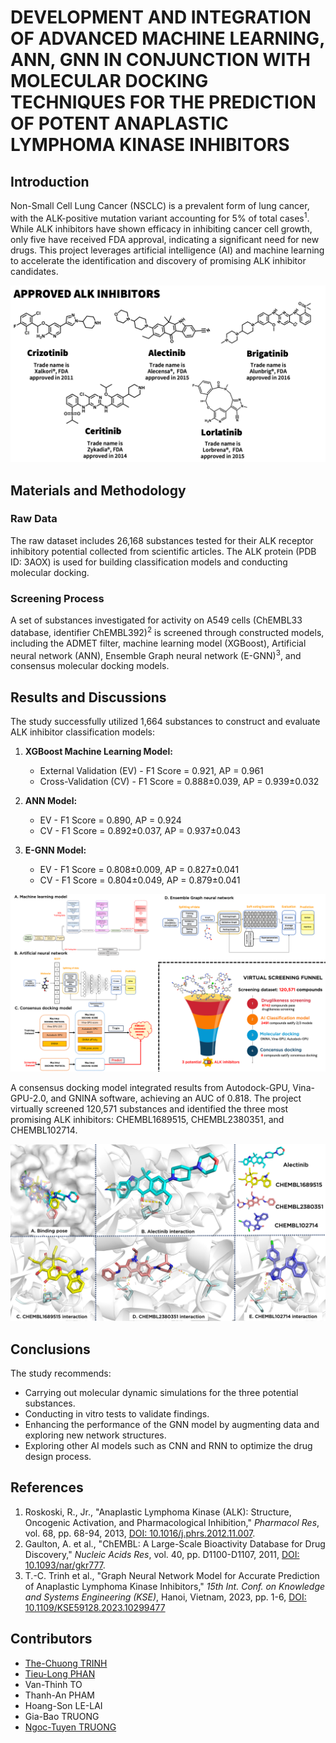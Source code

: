 # DEVELOPMENT AND INTEGRATION OF ADVANCED MACHINE LEARNING, ANN, GNN IN CONJUNCTION WITH MOLECULAR DOCKING TECHNIQUES FOR THE PREDICTION OF POTENT ANAPLASTIC LYMPHOMA KINASE INHIBITORS

## Introduction

Non-Small Cell Lung Cancer (NSCLC) is a prevalent form of lung cancer, with the ALK-positive mutation variant accounting for 5% of total cases<sup>1</sup>. While ALK inhibitors have shown efficacy in inhibiting cancer cell growth, only five have received FDA approval, indicating a significant need for new drugs. This project leverages artificial intelligence (AI) and machine learning to accelerate the identification and discovery of promising ALK inhibitor candidates.

![Figure 1. Information about five approved ALK inhibitors](Manuscript_figures/Figure1.png "Information about five approved ALK inhibitors")

## Materials and Methodology

### Raw Data
The raw dataset includes 26,168 substances tested for their ALK receptor inhibitory potential collected from scientific articles. The ALK protein (PDB ID: 3AOX) is used for building classification models and conducting molecular docking.

### Screening Process
A set of substances investigated for activity on A549 cells (ChEMBL33 database, identifier ChEMBL392)<sup>2</sup> is screened through constructed models, including the ADMET filter, machine learning model (XGBoost), Artificial neural network (ANN), Ensemble Graph neural network (E-GNN)<sup>3</sup>, and consensus molecular docking models.

## Results and Discussions

The study successfully utilized 1,664 substances to construct and evaluate ALK inhibitor classification models:

1. **XGBoost Machine Learning Model:**
   - External Validation (EV) - F1 Score = 0.921, AP = 0.961
   - Cross-Validation (CV) - F1 Score = 0.888±0.039, AP = 0.939±0.032

2. **ANN Model:**
   - EV - F1 Score = 0.890, AP = 0.924
   - CV - F1 Score = 0.892±0.037, AP = 0.937±0.043

3. **E-GNN Model:**
   - EV - F1 Score = 0.808±0.009, AP = 0.827±0.041
   - CV - F1 Score = 0.804±0.049, AP = 0.879±0.041

![Figure 2. Implemented models in this study](Database/Summary_models.png "Implemented models in this study")

A consensus docking model integrated results from Autodock-GPU, Vina-GPU-2.0, and GNINA software, achieving an AUC of 0.818. The project virtually screened 120,571 substances and identified the three most promising ALK inhibitors: CHEMBL1689515, CHEMBL2380351, and CHEMBL102714.

![Figure 3. Docking analysis of three potential candidates](Manuscript_figures/Figure12.png "Docking analysis of three potential candidates")


## Conclusions

The study recommends:
- Carrying out molecular dynamic simulations for the three potential substances.
- Conducting in vitro tests to validate findings.
- Enhancing the performance of the GNN model by augmenting data and exploring new network structures.
- Exploring other AI models such as CNN and RNN to optimize the drug design process.

## References
1. Roskoski, R., Jr., "Anaplastic Lymphoma Kinase (ALK): Structure, Oncogenic Activation, and Pharmacological Inhibition," *Pharmacol Res*, vol. 68, pp. 68-94, 2013, [DOI: 10.1016/j.phrs.2012.11.007](https://doi.org/10.1016/j.phrs.2012.11.007).
2. Gaulton, A. et al., "ChEMBL: A Large-Scale Bioactivity Database for Drug Discovery," *Nucleic Acids Res*, vol. 40, pp. D1100-D1107, 2011, [DOI: 10.1093/nar/gkr777](https://doi.org/10.1093/nar/gkr777).
3. T.-C. Trinh et al., "Graph Neural Network Model for Accurate Prediction of Anaplastic Lymphoma Kinase Inhibitors," *15th Int. Conf. on Knowledge and Systems Engineering (KSE)*, Hanoi, Vietnam, 2023, pp. 1-6, [DOI: 10.1109/KSE59128.2023.10299477](https://doi.org/10.1109/KSE59128.2023.10299477)

## Contributors

- [The-Chuong TRINH](https://github.com/trinhthechuong)
- [Tieu-Long PHAN](https://github.com/TieuLongPhan)
- Van-Thinh TO
- Thanh-An PHAM
- Hoang-Son LE-LAI
- Gia-Bao TRUONG
- [Ngoc-Tuyen TRUONG](http://uphcm.edu.vn/emplinfo.aspx?EmplCode=truongngoctuyen)
